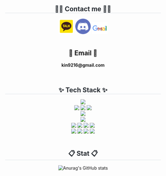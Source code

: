 
<div align= "center">
    <h2 style="border-bottom: 1px solid #d8dee4; color: #282d33;"> 🧑‍💻 Contact me 🧑‍💻 </h2>
    <div align= "center"> 
         <a href="https://open.kakao.com/o/sgAwphuh"><img src="kakaotalk.png" style="width: 50px;"></a>
         <a href="https://discord.gg/hcqxbfxeGt"><img src="discord.png" style="width: 50px;"></a>
         <a href=mailto:kin9216@gmail.com><img src="gmail.png" style="width: 50px;"></a>
</div>
<br>
<h2 align="center">📧 Email 📧</h2>
<p align="center">
  <Strong>kin9216@gmail.com</Strong>
</p>
<br>
<div align= "center">
    <h2 style="border-bottom: 1px solid #d8dee4; color: #282d33;"> ✨ Tech Stack ✨ </h2>
    <div style="margin: 0 auto; text-align: center;" align= "center"> 
        <img src="https://img.shields.io/badge/Eclipse-2C2255?style=for-the-badge&logo=Eclipse&logoColor=white">
        <br>
        <img src="https://img.shields.io/badge/Java-E97A1A?style=for-the-badge&logo=Java&logoColor=white">
        <img src="https://img.shields.io/badge/Spring-6DB33F?style=for-the-badge&logo=Spring&logoColor=white">
        <img src="https://img.shields.io/badge/Spring%20Boot-6DB33F?style=for-the-badge&logo=Spring%20Boot&logoColor=white">
        <br>
        <img src="https://img.shields.io/badge/Oracle-EC3138?style=for-the-badge&logo=Oracle&logoColor=white">
        <br>
        <img src="https://img.shields.io/badge/ApacheTomcat-A8B9CC?style=for-the-badge&logo=ApacheTomcat&logoColor=white">
        <br>
        <img src="https://img.shields.io/badge/HTML5-F35825?style=for-the-badge&logo=HTML5&logoColor=white">
        <img src="https://img.shields.io/badge/CSS3-007BC9?style=for-the-badge&logo=CSS3&logoColor=white">
        <img src="https://img.shields.io/badge/JavaScript-F78224?style=for-the-badge&logo=JavaScript&logoColor=white">
        <img src="https://img.shields.io/badge/jQuery-106BAF?style=for-the-badge&logo=jquery&logoColor=white"/>
        <br>
        <img src="https://img.shields.io/badge/Git-F05032?style=for-the-badge&logo=Git&logoColor=white">
        <img src="https://img.shields.io/badge/Github-181717?style=for-the-badge&logo=Github&logoColor=white">
        <img src="https://img.shields.io/badge/Notion-131418?style=for-the-badge&logo=notion&logoColor=white"/>
        <img src="https://img.shields.io/badge/Jira-0071ED?style=for-the-badge&logo=jira&logoColor=white"/>
    </div>
</div><br>
<div align= "center">
    <h2 style="border-bottom: 1px solid #d8dee4; color: #282d33;"> 📋 Stat 📋 </h2>
    
![Anurag's GitHub stats](https://github-readme-stats.vercel.app/api?username=wjkim9&show_icons=true&theme=radical)    

<br>

